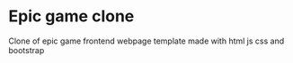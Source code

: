 
# Epic game clone
Clone of epic game frontend webpage template made with html js css and bootstrap
